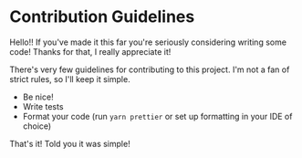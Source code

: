 # Contribution Guidelines

Hello!! If you've made it this far you're seriously considering writing some code! Thanks for that, I really appreciate it!

There's very few guidelines for contributing to this project. I'm not a fan of strict rules, so I'll keep it simple.

- Be nice!
- Write tests
- Format your code (run `yarn prettier` or set up formatting in your IDE of choice)

That's it! Told you it was simple!
